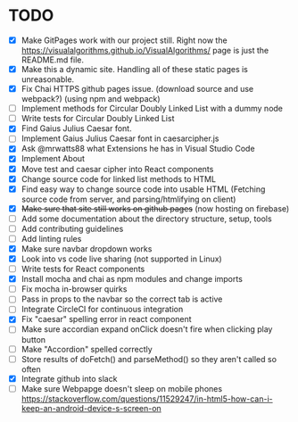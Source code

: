# TODO

- [x] Make GitPages work with our project still. Right now the https://visualalgorithms.github.io/VisualAlgorithms/ page is just the README.md file.
- [x] Make this a dynamic site. Handling all of these static pages is unreasonable.
- [x] Fix Chai HTTPS github pages issue. (download source and use webpack?) (using npm and webpack)
- [ ] Implement methods for Circular Doubly Linked List with a dummy node
- [ ] Write tests for Circular Doubly Linked List
- [x] Find Gaius Julius Caesar font.
- [ ] Implement Gaius Julius Caesar font in caesarcipher.js
- [x] Ask @mrwatts88 what Extensions he has in Visual Studio Code
- [x] Implement About
- [x] Move test and caesar cipher into React components
- [x] Change source code for linked list methods to HTML
- [x] Find easy way to change source code into usable HTML (Fetching source code from server, and parsing/htmlifying on client)
- [x] ~~Make sure that site still works on github pages~~ (now hosting on firebase)
- [ ] Add some documentation about the directory structure, setup, tools
- [ ] Add contributing guidelines
- [ ] Add linting rules
- [x] Make sure navbar dropdown works
- [x] Look into vs code live sharing (not supported in Linux)
- [ ] Write tests for React components
- [x] Install mocha and chai as npm modules and change imports
- [ ] Fix mocha in-browser quirks
- [ ] Pass in props to the navbar so the correct tab is active
- [ ] Integrate CircleCI for continuous integration
- [x] Fix "caesar" spelling error in react component
- [ ] Make sure accordian expand onClick doesn't fire when clicking play button
- [ ] Make "Accordion" spelled correctly
- [ ] Store results of doFetch() and parseMethod() so they aren't called so often
- [x] Integrate github into slack
- [ ] Make sure Webpapge doesn't sleep on mobile phones https://stackoverflow.com/questions/11529247/in-html5-how-can-i-keep-an-android-device-s-screen-on
